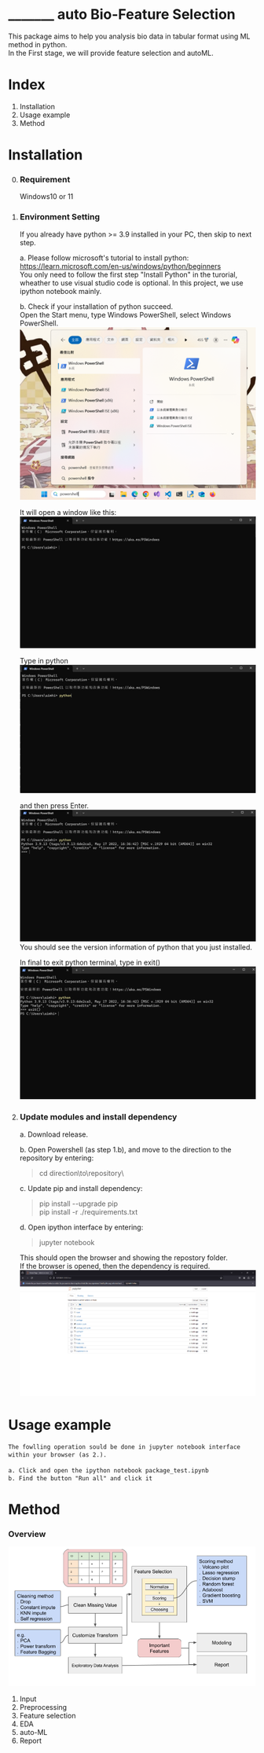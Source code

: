 # _______ auto Bio-Feature Selection
This package aims to help you analysis bio data in tabular format using ML method in python.    
In the First stage, we will provide feature selection and autoML.

# Index
1. Installation
2. Usage example
3. Method


# Installation
0. ### Requirement
    Windows10 or 11

1. ### Environment Setting
    If you already have python >= 3.9 installed in your PC, then skip to next step.   

    a. Please follow microsoft's tutorial to install python:    
    https://learn.microsoft.com/en-us/windows/python/beginners    
    You only need to follow the first step "Install Python" in the turorial, wheather to use visual studio code is optional. In this project, we use ipython notebook mainly.

    b. Check if your installation of python succeed.    
    Open the Start menu, type Windows PowerShell, select Windows PowerShell.    
    ![image](./images/tutorial/open_powershell.png)    

    It will open a window like this:
    ![image](./images/tutorial/powershell_window.png)    

    Type in python    
    ![image](./images/tutorial/powershell_python.png)    
    
    and then press Enter.
    ![image](./images/tutorial/powershell_python_result.png)
    You should see the version information of python that you just installed. 

    In final to exit python terminal, type in exit()
    ![image](./images/tutorial/powershell_exit.png)


    
    

2. ### Update modules and install dependency
    a. Download release.

    b. Open Powershell (as step 1.b), and move to the direction to the repository by entering:
    > cd direction\\to\\repository\

    c. Update pip and install dependency:
    > pip install --upgrade pip    
    > pip install -r ./requirements.txt    

    d. Open ipython interface by entering:    
    > jupyter notebook    

    This should open the browser and showing the repostory folder.    
    If the browser is opened, then the dependency is required.
    ![image](./images/tutorial/browser_jupyter.png)


# Usage example
    The fowlling operation sould be done in jupyter notebook interface within your browser (as 2.).    

    a. Click and open the ipython notebook package_test.ipynb    
    b. Find the button "Run all" and click it    

# Method
### Overview
![image](./images/workflow/auto_selection_workflow.png)    

1. Input
2. Preprocessing
3. Feature selection
4. EDA
5. auto-ML
6. Report

